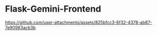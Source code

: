 # Flask-Gemini-Frontend

https://github.com/user-attachments/assets/825bfcc3-6f32-4378-ab87-7e90983acb3b

